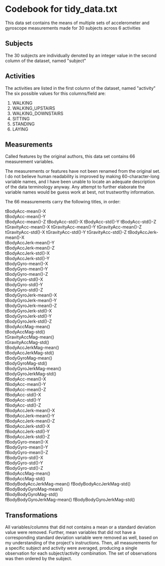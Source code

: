 # Codebook for tidy_data.txt

This data set contains the means of multiple sets of accelerometer and gyroscope measurements made for 30 subjects across 6 activities

## Subjects

The 30 subjects are individually denoted by an integer value in the second column of the dataset, named "subject"

## Activities

The activities are listed in the first column of the dataset, named "activity"
The six possible values for this columns/field are:
1. WALKING
2. WALKING_UPSTAIRS
3. WALKING_DOWNSTAIRS
4. SITTING
5. STANDING          
6. LAYING   

## Measurements

Called features by the original authors, this data set contains 66 measurement variables.

The measurements or features have not been renamed from the original set.  I do not believe human readability is improved by making 60-character-long variable names, and I have been unable to locate an adequate description of the data terminology anyway. Any attempt to further elaborate the variable names would be guess work at best, not trustworthy information.

The 66 measurements carry the following titles, in order:

tBodyAcc-mean()-X          
tBodyAcc-mean()-Y           
tBodyAcc-mean()-Z
tBodyAcc-std()-X 
tBodyAcc-std()-Y 
tBodyAcc-std()-Z
tGravityAcc-mean()-X 
tGravityAcc-mean()-Y
tGravityAcc-mean()-Z 
tGravityAcc-std()-X
tGravityAcc-std()-Y 
tGravityAcc-std()-Z 
tBodyAccJerk-mean()-X     
tBodyAccJerk-mean()-Y     
tBodyAccJerk-mean()-Z     
tBodyAccJerk-std()-X     
tBodyAccJerk-std()-Y       
tBodyGyro-mean()-X         
tBodyGyro-mean()-Y       
tBodyGyro-mean()-Z       
tBodyGyro-std()-X     
tBodyGyro-std()-Y     
tBodyGyro-std()-Z      
tBodyGyroJerk-mean()-X   
tBodyGyroJerk-mean()-Y    
tBodyGyroJerk-mean()-Z      
tBodyGyroJerk-std()-X    
tBodyGyroJerk-std()-Y    
tBodyGyroJerk-std()-Z   
tBodyAccMag-mean()      
tBodyAccMag-std()       
tGravityAccMag-mean()     
tGravityAccMag-std()     
tBodyAccJerkMag-mean()   
tBodyAccJerkMag-std()     
tBodyGyroMag-mean()      
tBodyGyroMag-std()       
tBodyGyroJerkMag-mean()  
tBodyGyroJerkMag-std()   
fBodyAcc-mean()-X       
fBodyAcc-mean()-Y       
fBodyAcc-mean()-Z       
fBodyAcc-std()-X          
fBodyAcc-std()-Y          
fBodyAcc-std()-Z         
fBodyAccJerk-mean()-X       
fBodyAccJerk-mean()-Y      
fBodyAccJerk-mean()-Z      
fBodyAccJerk-std()-X        
fBodyAccJerk-std()-Y       
fBodyAccJerk-std()-Z       
fBodyGyro-mean()-X         
fBodyGyro-mean()-Y        
fBodyGyro-mean()-Z       
fBodyGyro-std()-X          
fBodyGyro-std()-Y           
fBodyGyro-std()-Z          
fBodyAccMag-mean()         
fBodyAccMag-std()          
fBodyBodyAccJerkMag-mean()
fBodyBodyAccJerkMag-std()   
fBodyBodyGyroMag-mean()    
fBodyBodyGyroMag-std()     
fBodyBodyGyroJerkMag-mean() 
fBodyBodyGyroJerkMag-std()

## Transformations
All variables/columns that did not contains a mean or a standard deviation value were removed.  Further, mean variables that did not have a corresponding standard deviation variable were removed as well, based on my understanding of the project's instructions.  Then, all measurements for a specific subject and activity were averaged, producing a single observation for each subject/activity combination.  The set of observations was then ordered by the subject.
